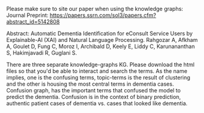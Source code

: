 Please make sure to site our paper when using the knowledge graphs:
Journal Preprint:
https://papers.ssrn.com/sol3/papers.cfm?abstract_id=5142808

Abstract:
Automatic Dementia Identification for eConsult Service Users by Explainable-AI (XAI) and Natural Language Processing.
Rahgozar A, Afkham A, Goulet D, Fung C, Moroz I, Archibald D, Keely E, Liddy C, Karunananthan S, Hakimjavadi R, Guglani S. 


There are three separate knowledge-graphs KG. Please download the html files so that you'd be able to interact and search the terms. As the name implies, one is the confusing terms, topic-terms is the result of clustering and the other is housing the most central terms in dementia cases.
Confusion graph, has the important terms that confused the model to predict the dementia. Confusion is in the context of binary prediction, authentic patient cases of dementia vs. cases that looked like dementia.
